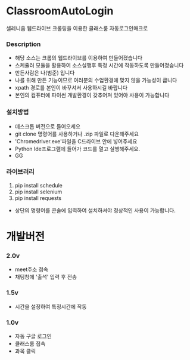 # ClassroomAutoLogin
셀레니움 웹드라이브 크롤링을 이용한 클래스룸 자동로그인매크로

### Description
- 해당 소스는 크롬의 웹드라이브를 이용하여 만들어졌습니다
- 스케쥴러 모듈을 활용하여 소스실행후 특정 시간에 작동하도록
만들어졌습니다
- 만든사람은 나(범준) 입니다
- 나를 위해 만든 기능이므로 여러분의 수업환경에 맞지 않을 가능성이 큽니다
- xpath 경로를 본인이 바꾸셔서 사용하시길 바랍니다
- 본인의 컴퓨터에 파이썬 개발환경이 갖추어져 있어야 사용이 가능합니다

### 설치방법
- 데스크톱 버전으로 들어오세요
- git clone 명령어를 사용하거나 .zip 파일로 다운해주세요
- 'Chromedriver.exe'파일을 C드라이브 안에 넣어주세요
- Python Ide프로그램에 들어가 코드를 열고 실행해주세요.
- GG

### 라이브러리
1. pip install schedule
2. pip install selenium
3. pip install requests
- 상단의 명령어를 콘솔에 입력하여 설치하셔야 정상적인 사용이 가능합니다.

# 개발버전

### 2.0v
- meet주소 접속
- 채팅창에 '출석' 입력 후 전송

### 1.5v
- 시간을 설정하여 특정시간에 작동

### 1.0v
- 자동 구글 로그인
- 클래스룸 접속
- 과목 클릭
